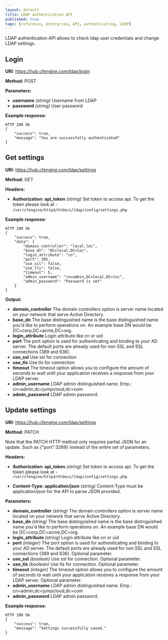 ```yaml
---
layout: default
title: LDAP authentication API
published: true
tags: [reference, enterprise, API, authenticating, LDAP]
---
```


LDAP authentication API allows to check ldap user credentials and change LDAP settings.

## Login

**URI:** https://hub.cfengine.com/ldap/login

**Method:** POST

**Parameters:**

* **username** *(string)*
    Username from LDAP
* **password** *(string)*
    User password

**Example response:**

```
HTTP 200 Ok
{
    "success": true,
    "message": "You are successfully authenticated"
}
```

## Get settings

**URI:** https://hub.cfengine.com/ldap/settings

**Method:** GET

**Headers:**

* **Authorization: api_token** *(string)*
    Set token to access api. To get the token please look at - ```/var/cfengine/httpd/htdocs/ldap/config/settings.php```

**Example response:**

```
HTTP 200 Ok
{
    "success": true,
    "data": {
        "domain_controller": "local.loc",
        "base_dn": "DC=local,DC=loc",
        "login_attribute": "cn",
        "port": 365,
        "use_ssl": false,
        "use_tls": false,
        "timeout": 5,
        "admin_username": "cn=admin,DC=local,DC=loc",
        "admin_password": "Password is set"
    }
}
```

**Output:**

* **domain_controller**
    The domain controllers option is   server name located on your network that serve Active Directory.
* **base_dn**
    The base distinguished name is the base distinguished name you'd like to perform operations on. An example base DN would be DC=corp,DC=acme,DC=org.
* **login_attribute**
    Login attribute like cn or uid
* **port**
    The port option is used for authenticating and binding to your AD server. The default ports are already used for non SSL and SSL connections (389 and 636).
* **use_ssl**
    Use ssl for connection
* **use_tls**
    Use tls for connection
* **timeout**
    The timeout option allows you to configure the amount of seconds to wait until your application receives a response from your LDAP server.
* **admin_username**
    LDAP admin distinguished name. Emp.: cn=admin,dc=jumpcloud,dc=com
* **admin_password**
    LDAP admin password.

## Update settings

**URI:** https://hub.cfengine.com/ldap/settings

**Method:** PATCH

Note that the PATCH HTTP method only requires partial JSON for an update. Such as {"port":3269} instead of the entire set of parameters.

**Headers:**

* **Authorization: api_token** *(string)*
    Set token to access api. To get the token please look at - ```/var/cfengine/httpd/htdocs/ldap/config/settings.php```

* **Content-Type: application/json** *(string)*
    Content-Type must be application/json for the API to parse JSON provided.

**Parameters:**

* **domain_controller** *(string)*
    The domain controllers option is   server name located on your network that serve Active Directory.
* **base_dn** *(string)*
    The base distinguished name is the base distinguished name you'd like to perform operations on. An example base DN would be DC=corp,DC=acme,DC=org.
* **login_attribute**  *(string)*
    Login attribute like cn or uid
* **port** *(integer)*
    The port option is used for authenticating and binding to your AD server. The default ports are already used for non SSL and SSL connections (389 and 636).  Optional parameter.
* **use_ssl** *(boolean)*
    Use ssl for connection.  Optional parameter.
* **use_tls** *(boolean)*
    Use tls for connection.  Optional parameter.
* **timeout** *(integer)*
    The timeout option allows you to configure the amount of seconds to wait until your application receives a response from your LDAP server.  Optional parameter.
* **admin_username**
        LDAP admin distinguished name. Emp.: cn=admin,dc=jumpcloud,dc=com
* **admin_password**
        LDAP admin password.

**Example response:**

```
HTTP 200 Ok
{
    "success": true,
    "message": "Settings successfully saved."
}
```
